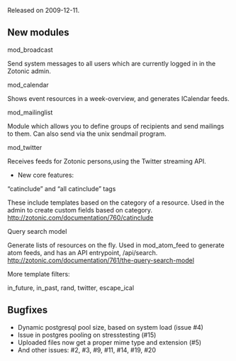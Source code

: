 Released on 2009-12-11.



New modules
-----------

mod\_broadcast

Send system messages to all users which are currently logged in in the Zotonic admin.

mod\_calendar

Shows event resources in a week-overview, and generates ICalendar feeds.

mod\_mailinglist

Module which allows you to define groups of recipients and send mailings to them. Can also send via the unix sendmail program.

mod\_twitter

Receives feeds for Zotonic persons,using the Twitter streaming API.

*   New core features:

“catinclude” and “all catinclude” tags

These include templates based on the category of a resource. Used in the admin to create custom fields based on category. <http://zotonic.com/documentation/760/catinclude>

Query search model

Generate lists of resources on the fly. Used in mod\_atom\_feed to generate atom feeds, and has an API entrypoint, /api/search. <http://zotonic.com/documentation/761/the-query-search-model>

More template filters:

in\_future, in\_past, rand, twitter, escape\_ical



Bugfixes
--------

*   Dynamic postgresql pool size, based on system load (issue #4)
*   Issue in postgres pooling on stresstesting (#15)
*   Uploaded files now get a proper mime type and extension (#5)
*   And other issues: #2, #3, #9, #11, #14, #19, #20